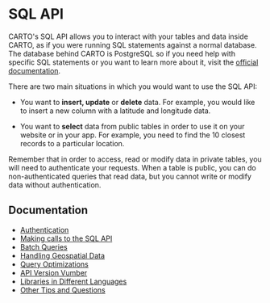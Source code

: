 # SQL API

CARTO's SQL API allows you to interact with your tables and data inside CARTO, as if you were running SQL statements against a normal database. The database behind CARTO is PostgreSQL so if you need help with specific SQL statements or you want to learn more about it, visit the [official documentation](http://www.postgresql.org/docs/9.1/static/sql.html).

There are two main situations in which you would want to use the SQL API:

- You want to **insert, update** or **delete** data. For example, you would like to insert a new column with a latitude and longitude data.

- You want to **select** data from public tables in order to use it on your website or in your app. For example, you need to find the 10 closest records to a particular location.

Remember that in order to access, read or modify data in private tables, you will need to authenticate your requests. When a table is public, you can do non-authenticated queries that read data, but you cannot write or modify data without authentication.

## Documentation

* [Authentication](authentication.md)
* [Making calls to the SQL API](making_calls.md)
* [Batch Queries](batch_queries.md)
* [Handling Geospatial Data](handling_geospatial_data.md)
* [Query Optimizations](query_optimizations.md)
* [API Version Vumber](version.md)
* [Libraries in Different Languages](libraries_support.md)
* [Other Tips and Questions](tips_and_tricks.md)

